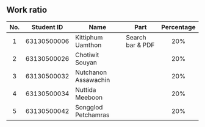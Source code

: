 ## Work ratio

|No.| Student ID    | Name                     | Part              | Percentage |
|:-:| :-----------: | ------------------------ | --------------- | :--------: |
| 1 | 63130500006   | Kittiphum Uamthon        | Search bar & PDF  |    20%     |
| 2 | 63130500026   | Chotiwit Souyan          |  |    20%     |
| 3 | 63130500032   | Nutchanon Assawachin     |  |    20%     |
| 4 | 63130500034   | Nuttida Meeboon          |  |    20%     |
| 5 | 63130500042   | Songglod Petchamras      |  |    20%     |
